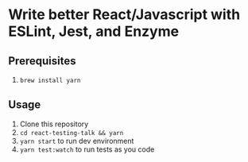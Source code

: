 # Write better React/Javascript with ESLint, Jest, and Enzyme

## Prerequisites
1. `brew install yarn`

## Usage
1. Clone this repository
2. `cd react-testing-talk && yarn`
3. `yarn start` to run dev environment
4. `yarn test:watch` to run tests as you code
